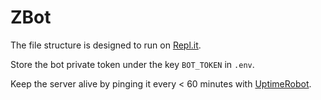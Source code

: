 # ZBot

The file structure is designed to run on [Repl.it](https://repl.it).

Store the bot private token under the key `BOT_TOKEN` in `.env`.

Keep the server alive by pinging it every < 60 minutes with [UptimeRobot](https://uptimerobot.com/).